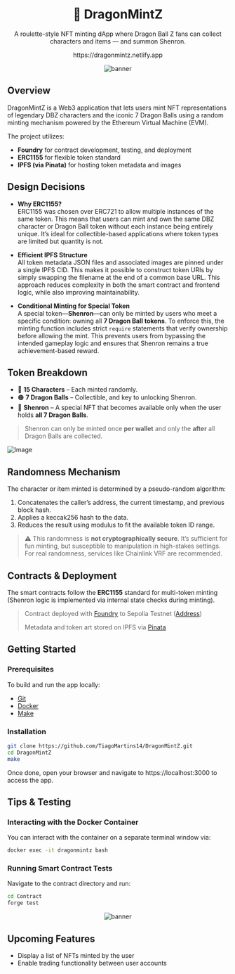 # <div align="center">🐉 DragonMintZ</div>
<p align="center">A roulette-style NFT minting dApp where Dragon Ball Z fans can collect characters and items — and summon Shenron.</p>
<p align="center">https://dragonmintz.netlify.app</p>

<p align="center">
  <img src="https://github.com/user-attachments/assets/b5aa274f-1637-456f-a76c-4a9d3a073cd7" alt="banner" />
</p>


## Overview

DragonMintZ is a Web3 application that lets users mint NFT representations of legendary DBZ characters and the iconic 7 Dragon Balls using a random minting mechanism powered by the Ethereum Virtual Machine (EVM).

The project utilizes:
- **Foundry** for contract development, testing, and deployment
- **ERC1155** for flexible token standard
- **IPFS (via Pinata)** for hosting token metadata and images

## Design Decisions

- **Why ERC1155?**  
  ERC1155 was chosen over ERC721 to allow multiple instances of the same token. This means that users can mint and own the same DBZ character or Dragon Ball token without each instance being entirely unique. It’s ideal for collectible-based applications where token types are limited but quantity is not.

- **Efficient IPFS Structure**  
  All token metadata JSON files and associated images are pinned under a single IPFS CID. This makes it possible to construct token URIs by simply swapping the filename at the end of a common base URL. This approach reduces complexity in both the smart contract and frontend logic, while also improving maintainability.

- **Conditional Minting for Special Token**  
  A special token—**Shenron**—can only be minted by users who meet a specific condition: owning all **7 Dragon Ball tokens**. To enforce this, the minting function includes strict `require` statements that verify ownership before allowing the mint. This prevents users from bypassing the intended gameplay logic and ensures that Shenron remains a true achievement-based reward.

## Token Breakdown

- 🎴 **15 Characters** – Each minted randomly.
- 🟠 **7 Dragon Balls** – Collectible, and key to unlocking Shenron.
- 🐉 **Shenron** – A special NFT that becomes available only when the user holds **all 7 Dragon Balls**.

> Shenron can only be minted once **per wallet** and only the **after** all Dragon Balls are collected.

![Image](https://github.com/user-attachments/assets/8757ca32-88f9-4d6e-b2e8-1a634d1296c8)

## Randomness Mechanism

The character or item minted is determined by a pseudo-random algorithm:

1. Concatenates the caller’s address, the current timestamp, and previous block hash.
2. Applies a keccak256 hash to the data.
3. Reduces the result using modulus to fit the available token ID range.

> ⚠️ This randomness is **not cryptographically secure**. It’s sufficient for fun minting, but susceptible to manipulation in high-stakes settings. For real randomness, services like Chainlink VRF are recommended.

## Contracts & Deployment

The smart contracts follow the **ERC1155** standard for multi-token minting (Shenron logic is implemented via internal state checks during minting).

> Contract deployed with [Foundry](https://getfoundry.sh/) to Sepolia Testnet ([Address](https://sepolia.etherscan.io/address/0x0aAE778c2083b2111eDdd5bf44d3b41947d43F08))
> 
> Metadata and token art stored on IPFS via [Pinata](https://pinata.cloud)

## Getting Started

### Prerequisites

To build and run the app locally:
- [Git](https://git-scm.com/)
- [Docker](https://www.docker.com/)
- [Make](https://www.gnu.org/software/make/)

### Installation

```bash
git clone https://github.com/TiagoMartins14/DragonMintZ.git
cd DragonMintZ
make
```

Once done, open your browser and navigate to https://localhost:3000 to access the app.

## Tips & Testing

### Interacting with the Docker Container

You can interact with the container on a separate terminal window via:
```bash
docker exec -it dragonmintz bash
```

### Running Smart Contract Tests

Navigate to the contract directory and run:
```bash
cd Contract
forge test
```

<p align="center">
  <img src="https://github.com/user-attachments/assets/ff1b47eb-05ba-4630-8edd-8708ba5365a7" alt="banner" />
</p>

## Upcoming Features

- Display a list of NFTs minted by the user
- Enable trading functionality between user accounts